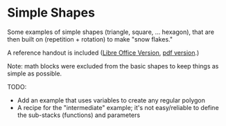 # Simple Shapes

Some examples of simple shapes (triangle, square, ... hexagon), that are then built on (repetition + rotation) to make "snow flakes."

A reference handout is included ([Libre Office Version](./Simple%20Shapes%20Handout.odt), [pdf version](./Simple%20Shapes%20Handout.pdf).)

Note: math blocks were excluded from the basic shapes to keep things as simple as possible.

TODO:

* Add an example that uses variables to create any regular polygon
* A recipe for the "intermediate" example; it's not easy/reliable to define the sub-stacks (functions) and parameters

